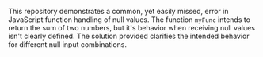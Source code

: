 This repository demonstrates a common, yet easily missed, error in JavaScript function handling of null values. The function `myFunc` intends to return the sum of two numbers, but it's behavior when receiving null values isn't clearly defined.  The solution provided clarifies the intended behavior for different null input combinations.